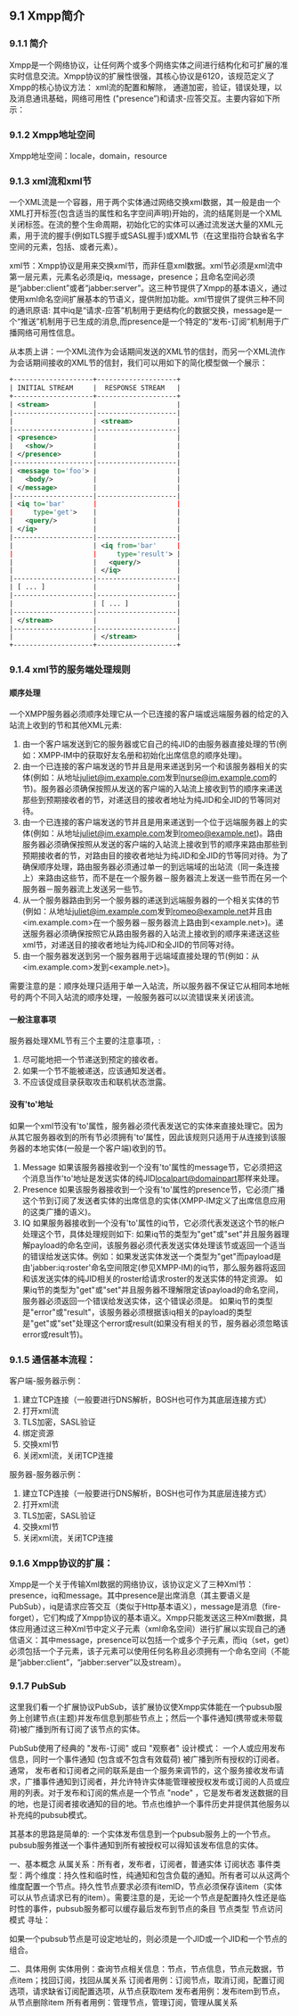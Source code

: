 ## 9.1 Xmpp简介

### 9.1.1 简介
Xmpp是一个网络协议，让任何两个或多个网络实体之间进行结构化和可扩展的准实时信息交流。Xmpp协议的扩展性很强，其核心协议是6120，该规范定义了Xmpp的核心协议方法： xml流的配置和解除， 通道加密，验证，错误处理，以及消息通讯基础，网络可用性 ("presence”)和请求-应答交互。主要内容如下所示：

### 9.1.2 Xmpp地址空间
Xmpp地址空间：locale，domain，resource

### 9.1.3 xml流和xml节
一个XML流是一个容器，用于两个实体通过网络交换xml数据，其一般是由一个XML打开标签<stream>(包含适当的属性和名字空间声明)开始的，流的结尾则是一个XML关闭</stream>标签。在流的整个生命周期，初始化它的实体可以通过流发送大量的XML元素，用于流的握手(例如TLS握手或SASL握手)或XML节（在这里指符合缺省名字空间的元素，包括<message/>、<presence/>或者<iq/>元素）。

xml节：Xmpp协议是用来交换xml节，而非任意xml数据。xml节必须是xml流中第一层元素，元素名必须是iq，message，presence；且命名空间必须是“jabber:client”或者“jabber:server”。这三种节提供了Xmpp的基本语义，通过使用xml命名空间扩展基本的节语义，提供附加功能。xml节提供了提供三种不同的通讯原语: 其中iq是“请求-应答”机制用于更结构化的数据交换，message是一个“推送”机制用于已生成的消息,而presence是一个特定的“发布-订阅”机制用于广播网络可用性信息。

从本质上讲：一个XML流作为会话期间发送的XML节的信封，而另一个XML流作为会话期间接收的XML节的信封，我们可以用如下的简化模型做一个展示：
```xml
+--------------------+--------------------+
| INITIAL STREAM     |  RESPONSE STREAM   |
+--------------------+--------------------+
| <stream>           |                    |
|--------------------|--------------------|
|                    | <stream>           |
|--------------------|--------------------|
| <presence>         |                    |
|   <show/>          |                    |
| </presence>        |                    |
|--------------------|--------------------|
| <message to='foo'> |                    |
|   <body/>          |                    |
| </message>         |                    |
|--------------------|--------------------|
| <iq to='bar'       |                    |
|     type='get'>    |                    |
|   <query/>         |                    |
| </iq>              |                    |
|--------------------|--------------------|
|                    | <iq from='bar'     |
|                    |     type='result'> |
|                    |   <query/>         |
|                    | </iq>              |
|--------------------|--------------------|
| [ ... ]            |                    |
|--------------------|--------------------|
|                    | [ ... ]            |
|--------------------|--------------------|
| </stream>          |                    |
|--------------------|--------------------|
|                    | </stream>          |
+--------------------+--------------------+
```

### 9.1.4 xml节的服务端处理规则

#### 顺序处理
一个XMPP服务器必须顺序处理它从一个已连接的客户端或远端服务器的给定的入站流上收到的节和其他XML元素:
1. 由一个客户端发送到它的服务器或它自己的纯JID的由服务器直接处理的节(例如：XMPP‑IM中的获取好友名册和初始化出席信息的顺序处理)。
2. 由一个已连接的客户端发送的节并且是用来递送到另一个和该服务器相关的实体(例如：从地址<juliet@im.example.com>发到<nurse@im.example.com>的节)。服务器必须确保按照从发送的客户端的入站流上接收到节的顺序来递送那些到预期接收者的节，对递送目的接收者地址为纯JID和全JID的节等同对待。
3. 由一个已连接的客户端发送的节并且是用来递送到一个位于远端服务器上的实体(例如：从地址<juliet@im.example.com>发到<romeo@example.net>)。路由服务器必须确保按照从发送的客户端的入站流上接收到节的顺序来路由那些到预期接收者的节，对路由目的接收者地址为纯JID和全JID的节等同对待。为了确保顺序处理，路由服务器必须通过单一的到远端域的出站流（同一条连接上）来路由这些节，而不是在一个服务器－服务器流上发送一些节而在另一个服务器－服务器流上发送另一些节。
4. 从一个服务器路由到另一个服务器的递送到远端服务器的一个相关实体的节(例如：从地址<juliet@im.example.com>发到<romeo@example.net>并且由<im.example.com>在一个服务器－服务器流上路由到<example.net>)。递送服务器必须确保按照它从路由服务器的入站流上接收到的顺序来递送这些xml节，对递送目的接收者地址为纯JID和全JID的节同等对待。
5. 由一个服务器发送到另一个服务器用于远端域直接处理的节(例如：从<im.example.com>发到<example.net>)。

需要注意的是：顺序处理只适用于单一入站流，所以服务器不保证它从相同本地帐号的两个不同入站流的顺序处理，一般服务器可以以<conflict/>流错误来关闭该流。

#### 一般注意事项
服务器处理XML节有三个主要的注意事项，:
1. 尽可能地把一个节递送到预定的接收者。
2. 如果一个节不能被递送，应该通知发送者。
3. 不应该促成目录获取攻击和联机状态泄露。

#### 没有'to'地址
如果一个xml节没有'to'属性，服务器必须代表发送它的实体来直接处理它。因为从其它服务器收到的所有节必须拥有'to'属性，因此该规则只适用于从连接到该服务器的本地实体(一般是一个客户端)收到的节。
1. Message
如果该服务器接收到一个没有'to'属性的message节，它必须把这个消息当作'to'地址是发送实体的纯JID<localpart@domainpart>那样来处理。
2. Presence
如果该服务器接收到一个没有'to'属性的presence节，它必须广播这个节到订阅了发送者实体的出席信息的实体(XMPP‑IM定义了出席信息应用的这类广播的语义)。
3. IQ
如果服务器接收到一个没有'to'属性的iq节，它必须代表发送这个节的帐户处理这个节，具体处理规则如下:
如果iq节的类型为"get"或"set"并且服务器理解payload的命名空间，该服务器必须代表发送实体处理该节或返回一个适当的错误给发送实体。例如：如果发送实体发送一个类型为"get"而payload是由'jabber:iq:roster'命名空间限定(参见XMPP‑IM)的iq节，那么服务器将返回和该发送实体的纯JID相关的roster给请求roster的发送实体的特定资源。
如果iq节的类型为"get"或"set"并且服务器不理解限定该payload的命名空间，服务器必须返回一个错误给发送实体，这个错误必须是<service-unavailable/>。
如果iq节的类型是"error"或"result"，该服务器必须根据该iq相关的payload的类型是"get"或"set"处理这个error或result(如果没有相关的节，服务器必须忽略该error或result节)。

### 9.1.5 通信基本流程：
客户端-服务器示例：
1. 建立TCP连接（一般要进行DNS解析，BOSH也可作为其底层连接方式）
2. 打开xml流
3. TLS加密，SASL验证
4. 绑定资源
5. 交换xml节
6. 关闭xml流，关闭TCP连接

服务器-服务器示例：
1. 建立TCP连接（一般要进行DNS解析，BOSH也可作为其底层连接方式）
2. 打开xml流
3. TLS加密，SASL验证
4. 交换xml节
5. 关闭xml流，关闭TCP连接

### 9.1.6 Xmpp协议的扩展：
Xmpp是一个关于传输Xml数据的网络协议，该协议定义了三种Xml节：presence，iq和message。其中presence是出席消息（其主要语义是PubSub），iq是请求应答交互（类似于Http基本语义），message是消息（fire-forget），它们构成了Xmpp协议的基本语义。Xmpp只能发送这三种Xml数据，具体应用通过这三种Xml节中定义子元素（xml命名空间）进行扩展以实现自己的通信语义：其中message，presence可以包括一个或多个子元素，而iq（set，get）必须包括一个子元素，该子元素可以使用任何名称且必须拥有一个命名空间（不能是“jabber:client”，“jabber:server”以及stream）。

### 9.1.7 PubSub
这里我们看一个扩展协议PubSub，该扩展协议使Xmpp实体能在一个pubsub服务上创建节点(主题)并发布信息到那些节点上；然后一个事件通知(携带或未带载荷)被广播到所有订阅了该节点的实体。

PubSub使用了经典的 "发布-订阅" 或曰 "观察者" 设计模式： 一个人或应用发布信息，同时一个事件通知 (包含或不包含有效载荷) 被广播到所有授权的订阅者。通常， 发布者和订阅者之间的联系是由一个服务来调节的，这个服务接收发布请求，广播事件通知到订阅者，并允许特许实体能管理被授权发布或订阅的人员或应用的列表。对于发布和订阅的焦点是一个节点 "node" ，它是发布者发送数据的目的地，也是订阅者接收通知的目的地。节点也维护一个事件历史并提供其他服务以补充纯的pubsub模式。

其基本的思路是简单的:
一个实体发布信息到一个pubsub服务上的一个节点。
pubsub服务推送一个事件通知到所有被授权可以得知该发布信息的实体。

一、基本概念
从属关系：所有者，发布者，订阅者，普通实体
订阅状态
事件类型：两个维度：持久性和临时性，纯通知和包含负载的通知。所有者可以从这两个维度配置一个节点。持久性节点要求必须有itemID，节点必须保存该item（实体可以从节点请求已有的item）。需要注意的是，无论一个节点是配置持久性还是临时性的事件，pubsub服务都可以缓存最后发布到节点的条目
节点类型
节点访问模式
寻址：

如果一个pubsub节点是可设定地址的，则必须是一个JID或一个JID和一个节点的组合。

二、具体用例
实体用例：查询节点相关信息：节点，节点信息，节点元数据，节点item；找回订阅，找回从属关系
订阅者用例：订阅节点，取消订阅，配置订阅选项，请求缺省订阅配置选项，从节点获取item
发布者用例：发布item到节点，从节点删除item
所有者用例：管理节点，管理订阅，管理从属关系
